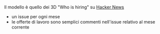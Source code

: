 Il modello è quello dei 3D "Who is hiring" su [Hacker News](https://news.ycombinator.com/news)

- un issue per ogni mese
- le offerte di lavoro sono semplici commenti nell'issue relativo al mese corrente
